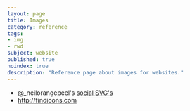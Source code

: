 ```yaml
---
layout: page
title: Images
category: reference
tags:
- img
- rwd
subject: website
published: true
noindex: true
description: "Reference page about images for websites."
---
```


* @_neilorangepeel's [social SVG's](https://github.com/neilorangepeel/Free-Social-Icons)
* http://findicons.com

